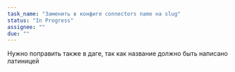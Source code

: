 ```yaml
---
task_name: "Заменить в конфиге connectors name на slug"
status: "In Progress"
assignee: ""
due: ""
---
```

Нужно поправить также в даге, так как название должно быть написано латиницей